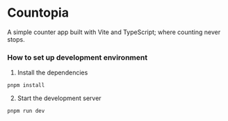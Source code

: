 # Countopia

A simple counter app built with Vite and TypeScript; where counting never stops.


### How to set up development environment
1. Install the dependencies
```shell
pnpm install
```

2. Start the development server
```shell
pnpm run dev
```

